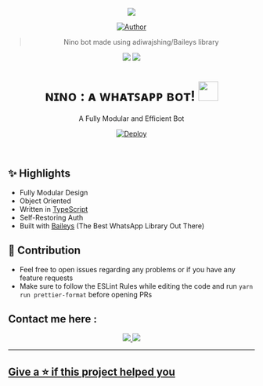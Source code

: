 <div align="center">

  <img src="https://c.tenor.com/qN1saT1qxW8AAAAC/go-toubun-no-hanayome-nakano-nino.gif" border="0"></a>
  
<p align="center">
  <a href="https://github.com/Pain77"><img title="Author" src="https://img.shields.io/badge/Author-P--A--I--N-blue.svg?style=for-the-badge&logo=github" /></a>
</p>
  
> Nino bot made using adiwajshing/Baileys library
 <p>
  <img src ="https://img.shields.io/badge/npm-v8.1.3-green" />
  <img src="https://img.shields.io/badge/node-%3E%3D15.0.2-green" />
   <a href="https://github.com/justpiple/whatsapp-bot/commit-activity" target="_blank">
  </a>
</p>

 
</div>


<h1 align="center">ɴɪɴᴏ : ᴀ ᴡʜᴀᴛꜱᴀᴘᴘ ʙᴏᴛ! <img src="https://c.tenor.com/uPorZsWSDUoAAAAC/taehyung-bts.gif" style="border-radius:5;" width="40px" alt=""><br></h1>

<div align="center">
  
A Fully Modular and Efficient Bot <br>
  
[![Deploy](https://www.herokucdn.com/deploy/button.png)](https://heroku.com/deploy?template=https://github.com/Pain77/Nino-Bot)



<div align="left">
<br/>

## ✨ Highlights

-   Fully Modular Design
-   Object Oriented
-   Written in [TypeScript](https://www.typescriptlang.org/)
-   Self-Restoring Auth
-   Built with [Baileys](https://github.com/adiwajshing/baileys) (The Best
    WhatsApp Library Out There)
    
## 💪 Contribution

-   Feel free to open issues regarding any problems or if you have any feature
    requests
-   Make sure to follow the ESLint Rules while editing the code and run
    `yarn run prettier-format` before opening PRs

## Contact me here :
<p align="center">
  <a href="https://instagram.com/on11._.sama"><img src="https://img.shields.io/badge/Instagram-E4405F?style=for-the-badge&logo=instagram&logoColor=white"/> 
  <a href="https://wa.me/919662713165"><img src="https://img.shields.io/badge/WhatsApp-25D366?style=for-the-badge&logo=whatsapp&logoColor=white" />
</p>
    
--------

## Give a ⭐ if this project helped you
